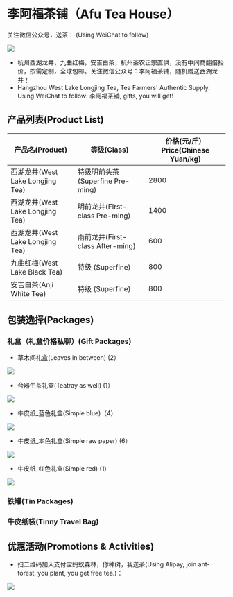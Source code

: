 # 李阿福茶铺（Afu Tea House）

关注微信公众号，送茶：
(Using WeiChat to follow)

![](weixin/assets/images/qrcode.jpg)

* 杭州西湖龙井，九曲红梅，安吉白茶，杭州茶农正宗直供，没有中间商翻倍抬价，按需定制，全球包邮。关注微信公众号：李阿福茶铺，随机赠送西湖龙井！
* Hangzhou West Lake Longjing Tea, Tea Farmers' Authentic Supply. Using WeiChat to follow: 李阿福茶铺, gifts, you will get!

## 产品列表(Product List)

|产品名(Product)   |  等级(Class)       | 价格(元/斤）Price(Chinese Yuan/kg)|
| ---    |  ---       |  ---     |
|西湖龙井(West Lake Longjing Tea) | 特级明前头茶(Superfine Pre-ming) | 2800     |
|西湖龙井(West Lake Longjing Tea)  | 明前龙井(First-class Pre-ming)     | 1400    |
|西湖龙井(West Lake Longjing Tea)  | 雨前龙井(First-class After-ming)      | 600     |
|九曲红梅(West Lake Black Tea)  | 特级 (Superfine)        | 800     |
|安吉白茶(Anji White Tea) | 特级 (Superfine)        | 800     |

## 包装选择(Packages)

### 礼盒（礼盒价格私聊）(Gift Packages)

* 草木间礼盒(Leaves in between) (2）

![](weixin/assets/images/packages/草木间礼盒.png)

* 合器生茶礼盒(Teatray as well) (1）

![](weixin/assets/images/packages/合器生茶.jpeg)

* 牛皮纸_蓝色礼盒(Simple blue)（4）

![](weixin/assets/images/packages/牛皮纸_蓝色礼盒.png)

* 牛皮纸_本色礼盒(Simple raw paper) (6）

![](weixin/assets/images/packages/牛皮纸_本色礼盒.png)

* 牛皮纸_红色礼盒(Simple red) (1）

![](weixin/assets/images/packages/牛皮纸_红色礼盒.png)



### 铁罐(Tin Packages)

### 牛皮纸袋(Tinny Travel Bag)

## 优惠活动(Promotions & Activities)

* 扫二维码加入支付宝蚂蚁森林，你种树，我送茶(Using Alipay, join ant-forest, you plant, you get free tea.)：

![](donates/assets/images/mayisenlin.png)
